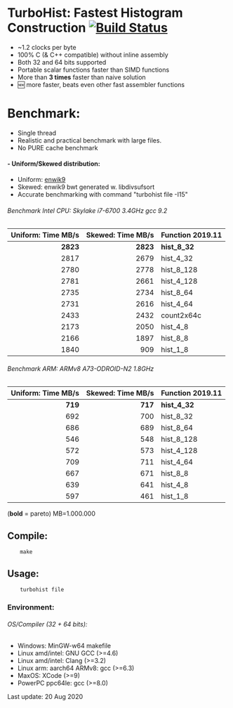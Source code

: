 TurboHist: Fastest Histogram Construction [![Build Status](https://travis-ci.org/powturbo/Turbo-Histogram.svg?branch=master)](https://travis-ci.org/powturbo/Turbo-Histogram)
=========================================

- ~1.2 clocks per byte
- 100% C (& C++ compatible) without inline assembly
- Both 32 and 64 bits supported
- Portable scalar functions faster than SIMD functions
- More than **3 times** faster than naive solution
- :new: more faster, beats even other fast assembler functions

# Benchmark:
- Single thread
- Realistic and practical benchmark with large files.
- No PURE cache benchmark

#### - Uniform/Skewed distribution: 
 - Uniform: [enwik9](http://mattmahoney.net/dc/text.html)
 - Skewed: enwik9 bwt generated w. libdivsufsort
 - Accurate benchmarking with command "turbohist file -I15"

###### Benchmark Intel CPU: Skylake i7-6700 3.4GHz gcc 9.2
|Uniform: Time MB/s|Skewed: Time MB/s|Function 2019.11|
|----------:|----------:|-------------|
|**2823**|**2823**|**hist_8_32**
|2817|2679|hist_4_32|
|2780|2778|hist_8_128|
|2781|2661|hist_4_128|
|2735|2734|hist_8_64|
|2731|2616|hist_4_64|
|2433|2432|count2x64c|
|2173|2050|hist_4_8|
|2166|1897|hist_8_8|
|1840|909|hist_1_8|

###### Benchmark ARM: ARMv8 A73-ODROID-N2 1.8GHz
|Uniform: Time MB/s|Skewed: Time MB/s|Function 2019.11|
|-----:|------:|----------|
|**719**|**717**|**hist_4_32**|
|  692| 700	|hist_8_32|
|  686| 689	|hist_8_64|
|  546|548 |	hist_8_128
|  572|573 |	hist_4_128
|  709| 711|	hist_4_64|
|  667| 671|	hist_8_8|
|  639| 641 |	hist_4_8|
|  597| 461|	hist_1_8|

(**bold** = pareto)  MB=1.000.000

## Compile:


        make

## Usage:


        turbohist file

### Environment:
###### OS/Compiler (32 + 64 bits):
- Windows: MinGW-w64 makefile
- Linux amd/intel: GNU GCC (>=4.6)
- Linux amd/intel: Clang (>=3.2) 
- Linux arm: aarch64 ARMv8:  gcc (>=6.3)
- MaxOS: XCode (>=9)
- PowerPC ppc64le: gcc (>=8.0)

Last update: 20 Aug 2020

